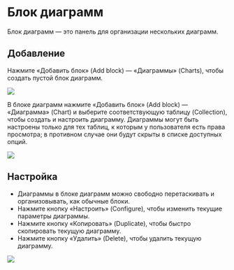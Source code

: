 # Блок диаграмм

Блок диаграмм — это панель для организации нескольких диаграмм.

## Добавление

Нажмите «Добавить блок» (Add block) — «Диаграммы» (Charts), чтобы создать пустой блок диаграмм.

![](https://static-docs.nocobase.com/790faf0a126e4ffcc3ff976818325cfd.png)

В блоке диаграмм нажмите «Добавить блок» (Add block) — «Диаграмма» (Chart) и выберите соответствующую таблицу (Collection), чтобы создать и настроить диаграмму. Диаграммы могут быть настроены только для тех таблиц, к которым у пользователя есть права просмотра; в противном случае они будут скрыты в списке доступных опций.

![](https://static-docs.nocobase.com/93ed2fada2478fba1b243d8705717a34.png)

## Настройка

- Диаграммы в блоке диаграмм можно свободно перетаскивать и организовывать, как обычные блоки.
- Нажмите кнопку «Настроить» (Configure), чтобы изменить текущие параметры диаграммы.
- Нажмите кнопку «Копировать» (Duplicate), чтобы быстро скопировать текущую диаграмму.
- Нажмите кнопку «Удалить» (Delete), чтобы удалить текущую диаграмму.

<img src="https://static-docs.nocobase.com/202404192011039.png"/>
